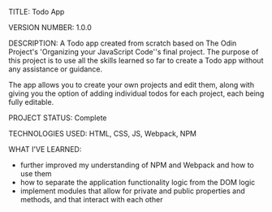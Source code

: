 TITLE: Todo App

VERSION NUMBER: 1.0.0

DESCRIPTION: A Todo app created from scratch based on The Odin Project's 'Organizing your JavaScript Code''s final project. The purpose of this project is to use all the skills learned so far to create a Todo app without any assistance or guidance. 

The app allows you to create your own projects and edit them, along with giving you the option of adding individual todos for each project, each being fully editable.

PROJECT STATUS: Complete

TECHNOLOGIES USED: HTML, CSS, JS, Webpack, NPM

WHAT I'VE LEARNED:
- further improved my understanding of NPM and Webpack and how to use them
- how to separate the application functionality logic from the DOM logic
- implement modules that allow for private and public properties and methods, and that interact with each other